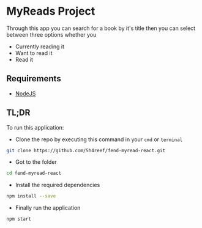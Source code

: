 # MyReads Project

Through this app you can search for a book by it's title then you can select between three options whether you
- Currently reading it
- Want to read it
- Read it

## Requirements

- [NodeJS](https://nodejs.org/en/)

## TL;DR

To run this application:

- Clone the repo by executing this command in your `cmd` or `terminal`
```bash
git clone https://github.com/Sh4reef/fend-myread-react.git
```
- Got to the folder
```bash
cd fend-myread-react
```
- Install the required dependencies
```bash
npm install --save
```
- Finally run the application
```bash
npm start
```
